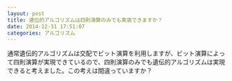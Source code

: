 ```yaml
---
layout: post
title: 遺伝的アルゴリズムは四則演算のみでも実装できますか？
date: 2014-12-31 17:51:07
categories: アルゴリズム
---
```

<p>通常遺伝的アルゴリズムは交配でビット演算を利用しますが、ビット演算によって四則演算が実現できているので、四則演算のみでも遺伝的アルゴリズムは実現できると考えました。この考えは間違っていますか？</p>

